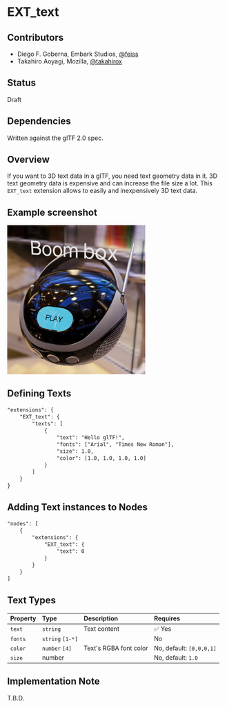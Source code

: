 # EXT\_text

## Contributors

* Diego F. Goberna, Embark Studios, [@feiss](https://github.com/feiss)
* Takahiro Aoyagi, Mozilla, [@takahirox](https://github.com/takahirox)

## Status

Draft

## Dependencies

Written against the glTF 2.0 spec.

## Overview

If you want to 3D text data in a glTF, you need text geometry data in it.
3D text geometry data is expensive and can increase the file size a lot.
This `EXT_text` extension allows to easily and inexpensively 3D text data.

## Example screenshot

<img src="./screenshot.png" alt="Example screenshot" width="320">

## Defining Texts

```
"extensions": {
    "EXT_text": {
        "texts": [
            {
                "text": "Hello glTF!",
                "fonts": ["Arial", "Times New Roman"],
                "size": 1.0,
                "color": [1.0, 1.0, 1.0, 1.0]
            }
        ]
    }
}
```

## Adding Text instances to Nodes

```
"nodes": [
    {
        "extensions": {
            "EXT_text": {
                "text": 0
            }
        }
    }
]
```

## Text Types

| Property | Type | Description | Requires |
|:------|:------|:------|:------|
| `text` | `string` | Text content | :white_check_mark: Yes |
| `fonts` | `string` `[1-*]` | | No |
| `color` | `number` `[4]`| Text's RGBA font color | No, default: `[0,0,0,1]` |
| `size` | number| | No, default: `1.0` |

## Implementation Note

T.B.D.
